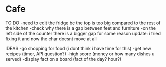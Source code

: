# Cafe

TO DO
-need to edit the fridge bc the top is too big compared to the rest of the kitchen
-check why there is a gap between feet and furniture
    -on the left side of the counter there is a bigger gap for some reason
    update: i tried fixing it and now the char doesnt move at all

IDEAS
-go shopping for food (i dont think i have time for this)
-get new recipes (timer, API question?)
-high score (money or how many dishes u served)
-display fact on a board (fact of the day? hour?)